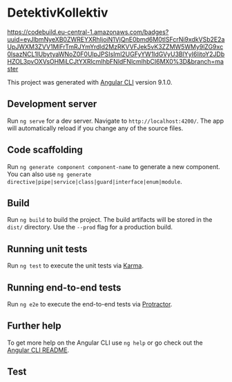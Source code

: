 # DetektivKollektiv

https://codebuild.eu-central-1.amazonaws.com/badges?uuid=eyJlbmNyeXB0ZWREYXRhIjoiN1VjQnE0bmd6M0tlSFcrNi9xdkVSb2E2aUpJWXM3ZVV1MlFrTmRJYmYrdld2MzRKVVFJek5vK3ZZMW5WMy9lZG9xc0lsazNCL1lUbytyaWNoZ0F0UlpJPSIsIml2UGFyYW1ldGVyU3BlYyI6IitoY2JDbHZOL3pvOXVsOHMiLCJtYXRlcmlhbFNldFNlcmlhbCI6MX0%3D&branch=master

This project was generated with [Angular CLI](https://github.com/angular/angular-cli) version 9.1.0.

## Development server

Run `ng serve` for a dev server. Navigate to `http://localhost:4200/`. The app will automatically reload if you change any of the source files.

## Code scaffolding

Run `ng generate component component-name` to generate a new component. You can also use `ng generate directive|pipe|service|class|guard|interface|enum|module`.

## Build

Run `ng build` to build the project. The build artifacts will be stored in the `dist/` directory. Use the `--prod` flag for a production build.

## Running unit tests

Run `ng test` to execute the unit tests via [Karma](https://karma-runner.github.io).

## Running end-to-end tests

Run `ng e2e` to execute the end-to-end tests via [Protractor](http://www.protractortest.org/).

## Further help

To get more help on the Angular CLI use `ng help` or go check out the [Angular CLI README](https://github.com/angular/angular-cli/blob/master/README.md).

## Test

